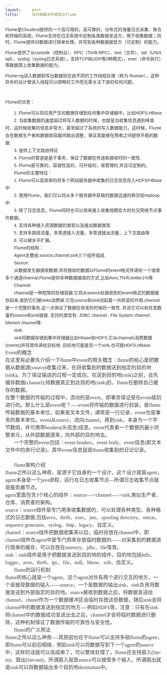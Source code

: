 ```yaml
---
layout:     post
title:      实时收集文件框架之Flume
---
```

<div id="article_content" class="article_content clearfix csdn-tracking-statistics" data-pid="blog" data-mod="popu_307" data-dsm="post">
								            <link rel="stylesheet" href="https://csdnimg.cn/release/phoenix/template/css/ck_htmledit_views-f76675cdea.css">
						<div class="htmledit_views" id="content_views">
                
<p><span style="color:rgb(51,51,51);font-family:arial, '宋体', sans-serif;font-size:14px;text-indent:28px;">Flume是Cloudera提供的一个高可用的，高可靠的，分布式的海量日志采集、聚合和传输的系统，Flume支持在日志系统中定制各类数据发送方，用于收集数据；同时，Flume提供对数据进行简单处理，并写到各种数据接受方（可定制）的能力。</span></p>
<p><span style="color:rgb(51,51,51);font-family:arial, '宋体', sans-serif;font-size:14px;text-indent:28px;"><span style="color:rgb(51,51,51);font-family:arial, '宋体', sans-serif;font-size:14px;text-indent:28px;">Flume提供了从console（控制台）、RPC（Thrift-RPC）、text（文件）、tail（UNIX
 tail）、syslog（syslog日志系统），支持TCP和UDP等2种模式），exec（命令执行）等数据源上收集数据的能力。</span><br></span></p>
<p><span style="color:rgb(51,51,51);font-family:arial, '宋体', sans-serif;font-size:14px;text-indent:28px;"><span style="color:rgb(51,51,51);font-family:arial, '宋体', sans-serif;font-size:14px;text-indent:28px;"><span style="color:rgb(51,51,51);font-family:arial, '宋体', sans-serif;font-size:14px;text-indent:28px;">Flume-ng读入数据和写出数据现在由不同的工作线程处理（称为
 Runner），<span style="color:rgb(51,51,51);font-family:arial, '宋体', sans-serif;font-size:14px;text-indent:28px;">这种异步的设计使读入线程可以顺畅的工作而无需关注下游的任何问题。</span></span><br></span></span></p>
<p><span style="color:rgb(51,51,51);font-family:arial, '宋体', sans-serif;font-size:14px;text-indent:28px;"><span style="color:rgb(51,51,51);font-family:arial, '宋体', sans-serif;font-size:14px;text-indent:28px;"><span style="color:rgb(51,51,51);font-family:arial, '宋体', sans-serif;font-size:14px;text-indent:28px;"><span style="color:rgb(51,51,51);font-family:arial, '宋体', sans-serif;font-size:14px;text-indent:28px;"><br></span></span></span></span></p>
<p><span style="color:rgb(51,51,51);font-family:arial, '宋体', sans-serif;font-size:14px;text-indent:28px;"><span style="color:rgb(51,51,51);font-family:arial, '宋体', sans-serif;font-size:14px;text-indent:28px;"><span style="color:rgb(51,51,51);font-family:arial, '宋体', sans-serif;font-size:14px;text-indent:28px;"><span style="color:rgb(51,51,51);font-family:arial, '宋体', sans-serif;font-size:14px;text-indent:28px;">Flume的优势：</span></span></span></span></p>
<p><span style="color:rgb(51,51,51);font-family:arial, '宋体', sans-serif;font-size:14px;text-indent:28px;"><span style="color:rgb(51,51,51);font-family:arial, '宋体', sans-serif;font-size:14px;text-indent:28px;"><span style="color:rgb(51,51,51);font-family:arial, '宋体', sans-serif;font-size:14px;text-indent:28px;"><span style="color:rgb(51,51,51);font-family:arial, '宋体', sans-serif;font-size:14px;text-indent:28px;"></span></span></span></span></p>
<div class="para" style="font-size:14px;color:rgb(51,51,51);text-indent:2em;line-height:24px;font-family:arial, '宋体', sans-serif;">
1. Flume可以将应用产生的数据存储到任何集中存储器中，比如HDFS,HBase</div>
<div class="para" style="font-size:14px;color:rgb(51,51,51);text-indent:2em;line-height:24px;font-family:arial, '宋体', sans-serif;">
2. 当收集数据的速度超过将写入数据的时候，也就是当收集信息遇到峰值时，这时候收集的信息非常大，甚至超过了系统的写入数据能力，这时候，Flume会在数据生产者和数据收容器间做出调整，保证其能够在两者之间提供平稳的数据.</div>
<div class="para" style="font-size:14px;color:rgb(51,51,51);text-indent:2em;line-height:24px;font-family:arial, '宋体', sans-serif;">
3. 提供上下文路由特征</div>
<div class="para" style="font-size:14px;color:rgb(51,51,51);text-indent:2em;line-height:24px;font-family:arial, '宋体', sans-serif;">
4. Flume的管道是基于事务，保证了数据在传送和接收时的一致性.</div>
<div class="para" style="font-size:14px;color:rgb(51,51,51);text-indent:2em;line-height:24px;font-family:arial, '宋体', sans-serif;">
5. Flume是可靠的，容错性高的，可升级的，易管理的,并且可定制的。</div>
<div class="para" style="font-size:14px;color:rgb(51,51,51);text-indent:2em;line-height:24px;font-family:arial, '宋体', sans-serif;">
Flume的主要特征：</div>
<div class="para" style="font-size:14px;color:rgb(51,51,51);text-indent:2em;line-height:24px;font-family:arial, '宋体', sans-serif;">
<div class="para" style="font-size:14px;color:rgb(51,51,51);text-indent:2em;line-height:24px;font-family:arial, '宋体', sans-serif;">
1. Flume可以高效率的将多个网站服务器中收集的日志信息存入HDFS/HBase中</div>
<div class="para" style="font-size:14px;color:rgb(51,51,51);text-indent:2em;line-height:24px;font-family:arial, '宋体', sans-serif;">
2. 使用Flume，我们可以将从多个服务器中获取的数据迅速的移交给Hadoop中</div>
<div class="para" style="font-size:14px;color:rgb(51,51,51);text-indent:2em;line-height:24px;font-family:arial, '宋体', sans-serif;">
3. 除了日志信息，Flume同时也可以用来接入收集规模宏大的社交网络节点事件数据。</div>
<div class="para" style="font-size:14px;color:rgb(51,51,51);text-indent:2em;line-height:24px;font-family:arial, '宋体', sans-serif;">
4. 支持各种接入资源数据的类型以及接出数据类型</div>
<div class="para" style="font-size:14px;color:rgb(51,51,51);text-indent:2em;line-height:24px;font-family:arial, '宋体', sans-serif;">
5. 支持多路径流量，多管道接入流量，多管道接出流量，上下文路由等</div>
<div class="para" style="font-size:14px;color:rgb(51,51,51);text-indent:2em;line-height:24px;font-family:arial, '宋体', sans-serif;">
6. 可以被水平扩展。</div>
<div class="para" style="font-size:14px;color:rgb(51,51,51);text-indent:2em;line-height:24px;font-family:arial, '宋体', sans-serif;">
Flume的结构：</div>
<div class="para" style="font-size:14px;color:rgb(51,51,51);text-indent:2em;line-height:24px;font-family:arial, '宋体', sans-serif;">
<div class="para" style="font-size:14px;color:rgb(51,51,51);text-indent:2em;line-height:24px;font-family:arial, '宋体', sans-serif;">
Agent主要由:source,channel,sink三个组件组成.</div>
<div class="para" style="font-size:14px;color:rgb(51,51,51);text-indent:2em;line-height:24px;font-family:arial, '宋体', sans-serif;">
Source:</div>
<div class="para" style="font-size:14px;color:rgb(51,51,51);text-indent:2em;line-height:24px;font-family:arial, '宋体', sans-serif;">
从数据发生器接收数据,并将接收的数据以Flume的event格式传递给一个或者多个通道channal,Flume提供多种数据接收的方式,比如Avro,Thrift,twitter1%等</div>
<div class="para" style="font-size:14px;color:rgb(51,51,51);text-indent:2em;line-height:24px;font-family:arial, '宋体', sans-serif;">
Channel:</div>
<div class="para" style="font-size:14px;color:rgb(51,51,51);text-indent:2em;line-height:24px;font-family:arial, '宋体', sans-serif;">
channal是一种短暂的存储容器,它将从source处接收到的event格式的数据缓存起来,直到它们被sinks消费掉,它在source和sink间起着一共桥梁的作用,channal是一个完整的事务,这一点保证了数据在收发的时候的一致性. 并且它可以和任意数量的source和sink链接. 支持的类型有: JDBC channel , File System channel , Memort channel等.</div>
<div class="para" style="font-size:14px;color:rgb(51,51,51);text-indent:2em;line-height:24px;font-family:arial, '宋体', sans-serif;">
sink:</div>
<div class="para" style="font-size:14px;color:rgb(51,51,51);text-indent:2em;line-height:24px;font-family:arial, '宋体', sans-serif;">
sink将数据存储到集中存储器比如Hbase和HDFS,它从channals消费数据(events)并将其传递给目标地. 目标地可能是另一个sink,也可能HDFS,HBase.</div>
<span style="color:rgb(63,63,63);font-family:'microsoft yahei';font-size:16px;">Event的概念 </span><br style="color:rgb(63,63,63);font-family:'microsoft yahei';font-size:16px;"><span style="color:rgb(63,63,63);font-family:'microsoft yahei';font-size:16px;">在这里有必要先介绍一下flume中event的相关概念：flume的核心是把数据从数据源(source)收集过来，在将收集到的数据送到指定的目的地(sink)。为了保证输送的过程一定成功，在送到目的地(sink)之前，会先缓存数据(channel),待数据真正到达目的地(sink)后，flume在删除自己缓存的数据。 </span><br style="color:rgb(63,63,63);font-family:'microsoft yahei';font-size:16px;"><span style="color:rgb(63,63,63);font-family:'microsoft yahei';font-size:16px;">在整个数据的传输的过程中，流动的是event，即事务保证是在event级别进行的。那么什么是event呢？—–event将传输的数据进行封装，是flume传输数据的基本单位，如果是文本文件，通常是一行记录，event也是事务的基本单位。event从source，流向channel，再到sink，本身为一个字节数组，并可携带headers(头信息)信息。event代表着一个数据的最小完整单元，从外部数据源来，向外部的目的地去。 </span><br></div>
<div class="para" style="font-size:14px;color:rgb(51,51,51);text-indent:2em;line-height:24px;font-family:arial, '宋体', sans-serif;">
<span style="color:rgb(63,63,63);font-family:'microsoft yahei';font-size:16px;"><span style="color:rgb(63,63,63);font-family:'microsoft yahei';font-size:16px;">一个完整的event包括：event headers、event body、event信息(即文本文件中的单行记录)，<span style="color:rgb(63,63,63);font-family:'microsoft yahei';font-size:16px;">其中event信息就是flume收集到的日记记录。 </span></span><br></span></div>
<div class="para" style="font-size:14px;color:rgb(51,51,51);text-indent:2em;line-height:24px;font-family:arial, '宋体', sans-serif;">
<span style="color:rgb(63,63,63);font-family:'microsoft yahei';font-size:16px;"><span style="color:rgb(63,63,63);font-family:'microsoft yahei';font-size:16px;"><span style="color:rgb(63,63,63);font-family:'microsoft yahei';font-size:16px;"><br></span></span></span></div>
<div class="para" style="font-size:14px;color:rgb(51,51,51);text-indent:2em;line-height:24px;font-family:arial, '宋体', sans-serif;">
<span style="color:rgb(63,63,63);font-family:'microsoft yahei';font-size:16px;"><span style="color:rgb(63,63,63);font-family:'microsoft yahei';font-size:16px;"><span style="color:rgb(63,63,63);font-family:'microsoft yahei';font-size:16px;"><span style="color:rgb(63,63,63);font-family:'microsoft yahei';font-size:16px;">flume架构介绍 </span><br style="color:rgb(63,63,63);font-family:'microsoft yahei';font-size:16px;"><span style="color:rgb(63,63,63);font-family:'microsoft yahei';font-size:16px;">flume之所以这么神奇，是源于它自身的一个设计，这个设计就是agent，agent本身是一个java进程，运行在日志收集节点—所谓日志收集节点就是服务器节点。 </span><br style="color:rgb(63,63,63);font-family:'microsoft yahei';font-size:16px;"><span style="color:rgb(63,63,63);font-family:'microsoft yahei';font-size:16px;">agent里面包含3个核心的组件：source—-&gt;channel—–&gt;sink,类似生产者、仓库、消费者的架构。 </span><br style="color:rgb(63,63,63);font-family:'microsoft yahei';font-size:16px;"><span style="color:rgb(63,63,63);font-family:'microsoft yahei';font-size:16px;">source：source组件是专门用来收集数据的，可以处理各种类型、各种格式的日志数据,包括avro、thrift、exec、jms、spooling directory、netcat、sequence generator、syslog、http、legacy、自定义。 </span><br style="color:rgb(63,63,63);font-family:'microsoft yahei';font-size:16px;"><span style="color:rgb(63,63,63);font-family:'microsoft yahei';font-size:16px;">channel：source组件把数据收集来以后，临时存放在channel中，即channel组件在agent中是专门用来存放临时数据的——对采集到的数据进行简单的缓存，可以存放在memory、jdbc、file等等。 </span><br style="color:rgb(63,63,63);font-family:'microsoft yahei';font-size:16px;"><span style="color:rgb(63,63,63);font-family:'microsoft yahei';font-size:16px;">sink：sink组件是用于把数据发送到目的地的组件，目的地包括hdfs、logger、avro、thrift、ipc、file、null、hbase、solr、自定义。 </span><br></span></span></span></div>
<div class="para" style="font-size:14px;color:rgb(51,51,51);text-indent:2em;line-height:24px;font-family:arial, '宋体', sans-serif;">
<span style="color:rgb(63,63,63);font-family:'microsoft yahei';font-size:16px;"><span style="color:rgb(63,63,63);font-family:'microsoft yahei';font-size:16px;"><span style="color:rgb(63,63,63);font-family:'microsoft yahei';font-size:16px;"><span style="color:rgb(63,63,63);font-family:'microsoft yahei';font-size:16px;"><span style="color:rgb(63,63,63);font-family:'microsoft yahei';font-size:16px;">flume的运行机制 </span><br style="color:rgb(63,63,63);font-family:'microsoft yahei';font-size:16px;"><span style="color:rgb(63,63,63);font-family:'microsoft yahei';font-size:16px;">flume的核心就是一个agent，这个agent对外有两个进行交互的地方，一个是接受数据的输入——source，一个是数据的输出sink，sink负责将数据发送到外部指定的目的地。source接收到数据之后，将数据发送给channel，chanel作为一个数据缓冲区会临时存放这些数据，随后sink会将channel中的数据发送到指定的地方—-例如HDFS等，注意：只有在sink将channel中的数据成功发送出去之后，channel才会将临时数据进行删除，这种机制保证了数据传输的可靠性与安全性。 </span><br></span></span></span></span></div>
<div class="para" style="font-size:14px;color:rgb(51,51,51);text-indent:2em;line-height:24px;font-family:arial, '宋体', sans-serif;">
<span style="color:rgb(63,63,63);font-family:'microsoft yahei';font-size:16px;"><span style="color:rgb(63,63,63);font-family:'microsoft yahei';font-size:16px;"><span style="color:rgb(63,63,63);font-family:'microsoft yahei';font-size:16px;"><span style="color:rgb(63,63,63);font-family:'microsoft yahei';font-size:16px;"><span style="color:rgb(63,63,63);font-family:'microsoft yahei';font-size:16px;"><span style="color:rgb(63,63,63);font-family:'microsoft yahei';font-size:16px;">flume的广义用法 </span><br style="color:rgb(63,63,63);font-family:'microsoft yahei';font-size:16px;"><span style="color:rgb(63,63,63);font-family:'microsoft yahei';font-size:16px;">flume之所以这么神奇—-其原因也在于flume可以支持多级flume的agent，即flume可以前后相继，例如sink可以将数据写到下一个agent的source中，这样的话就可以连成串了，可以整体处理了。flume还支持扇入(fan-in)、扇出(fan-out)。所谓扇入就是source可以接受多个输入，所谓扇出就是sink可以将数据输出多个目的地destination中。 </span><br></span></span></span></span></span></div>
<div class="para" style="font-size:14px;color:rgb(51,51,51);text-indent:2em;line-height:24px;font-family:arial, '宋体', sans-serif;">
<span style="color:rgb(63,63,63);font-family:'microsoft yahei';font-size:16px;"><span style="color:rgb(63,63,63);font-family:'microsoft yahei';font-size:16px;"><span style="color:rgb(63,63,63);font-family:'microsoft yahei';font-size:16px;"><span style="color:rgb(63,63,63);font-family:'microsoft yahei';font-size:16px;"><span style="color:rgb(63,63,63);font-family:'microsoft yahei';font-size:16px;"><span style="color:rgb(63,63,63);font-family:'microsoft yahei';font-size:16px;"><br></span></span></span></span></span></span></div>
<div class="para" style="font-size:14px;color:rgb(51,51,51);text-indent:2em;line-height:24px;font-family:arial, '宋体', sans-serif;">
<span style="color:rgb(63,63,63);font-family:'microsoft yahei';font-size:16px;"><span style="color:rgb(63,63,63);font-family:'microsoft yahei';font-size:16px;"><br></span></span></div>
<div class="para" style="font-size:14px;color:rgb(51,51,51);text-indent:2em;line-height:24px;font-family:arial, '宋体', sans-serif;">
<span style="color:rgb(63,63,63);font-family:'microsoft yahei';font-size:16px;"><br></span></div>
<div><br></div>
<div class="anchor-list" style="color:rgb(51,51,51);font-family:arial, '宋体', sans-serif;">
<a name="4" class="lemma-anchor para-title" style="color:rgb(19,110,194);"></a><a name="sub9600530_4" class="lemma-anchor" style="color:rgb(19,110,194);"></a><a name="Flume%E7%9A%84%E7%BB%93%E6%9E%84" class="lemma-anchor" style="color:rgb(19,110,194);"></a></div>
<div class="para-title level-2" style="clear:both;overflow:hidden;border-left:12px solid rgb(79,156,238);line-height:24px;font-size:22px;font-family:'Microsoft YaHei', SimHei, Verdana;color:rgb(51,51,51);">
</div>
<br></div>
<br><p></p>
            </div>
                </div>